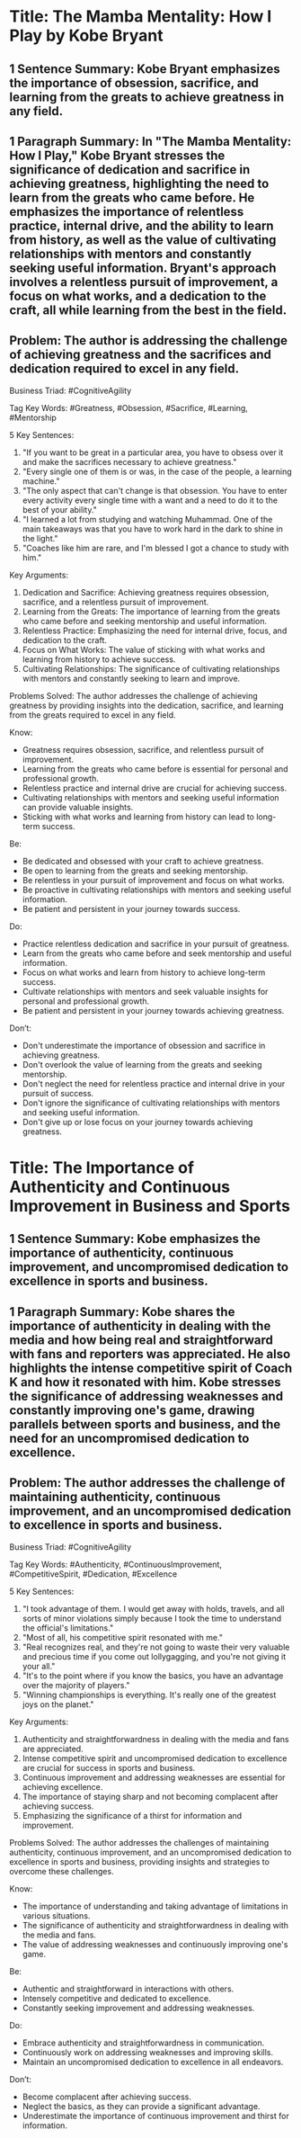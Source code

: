 # Title: The Mamba Mentality: How I Play by Kobe Bryant

## 1 Sentence Summary: Kobe Bryant emphasizes the importance of obsession, sacrifice, and learning from the greats to achieve greatness in any field.

## 1 Paragraph Summary: In "The Mamba Mentality: How I Play," Kobe Bryant stresses the significance of dedication and sacrifice in achieving greatness, highlighting the need to learn from the greats who came before. He emphasizes the importance of relentless practice, internal drive, and the ability to learn from history, as well as the value of cultivating relationships with mentors and constantly seeking useful information. Bryant's approach involves a relentless pursuit of improvement, a focus on what works, and a dedication to the craft, all while learning from the best in the field.

## Problem: The author is addressing the challenge of achieving greatness and the sacrifices and dedication required to excel in any field.

Business Triad: #CognitiveAgility

Tag Key Words: #Greatness, #Obsession, #Sacrifice, #Learning, #Mentorship

5 Key Sentences:
1. "If you want to be great in a particular area, you have to obsess over it and make the sacrifices necessary to achieve greatness."
2. "Every single one of them is or was, in the case of the people, a learning machine."
3. "The only aspect that can't change is that obsession. You have to enter every activity every single time with a want and a need to do it to the best of your ability."
4. "I learned a lot from studying and watching Muhammad. One of the main takeaways was that you have to work hard in the dark to shine in the light."
5. "Coaches like him are rare, and I'm blessed I got a chance to study with him."

Key Arguments:
1. Dedication and Sacrifice: Achieving greatness requires obsession, sacrifice, and a relentless pursuit of improvement.
2. Learning from the Greats: The importance of learning from the greats who came before and seeking mentorship and useful information.
3. Relentless Practice: Emphasizing the need for internal drive, focus, and dedication to the craft.
4. Focus on What Works: The value of sticking with what works and learning from history to achieve success.
5. Cultivating Relationships: The significance of cultivating relationships with mentors and constantly seeking to learn and improve.

Problems Solved: The author addresses the challenge of achieving greatness by providing insights into the dedication, sacrifice, and learning from the greats required to excel in any field.

Know:
- Greatness requires obsession, sacrifice, and relentless pursuit of improvement.
- Learning from the greats who came before is essential for personal and professional growth.
- Relentless practice and internal drive are crucial for achieving success.
- Cultivating relationships with mentors and seeking useful information can provide valuable insights.
- Sticking with what works and learning from history can lead to long-term success.

Be:
- Be dedicated and obsessed with your craft to achieve greatness.
- Be open to learning from the greats and seeking mentorship.
- Be relentless in your pursuit of improvement and focus on what works.
- Be proactive in cultivating relationships with mentors and seeking useful information.
- Be patient and persistent in your journey towards success.

Do:
- Practice relentless dedication and sacrifice in your pursuit of greatness.
- Learn from the greats who came before and seek mentorship and useful information.
- Focus on what works and learn from history to achieve long-term success.
- Cultivate relationships with mentors and seek valuable insights for personal and professional growth.
- Be patient and persistent in your journey towards achieving greatness.

Don’t:
- Don't underestimate the importance of obsession and sacrifice in achieving greatness.
- Don't overlook the value of learning from the greats and seeking mentorship.
- Don't neglect the need for relentless practice and internal drive in your pursuit of success.
- Don't ignore the significance of cultivating relationships with mentors and seeking useful information.
- Don't give up or lose focus on your journey towards achieving greatness.

# Title: The Importance of Authenticity and Continuous Improvement in Business and Sports

## 1 Sentence Summary: Kobe emphasizes the importance of authenticity, continuous improvement, and uncompromised dedication to excellence in sports and business.

## 1 Paragraph Summary: Kobe shares the importance of authenticity in dealing with the media and how being real and straightforward with fans and reporters was appreciated. He also highlights the intense competitive spirit of Coach K and how it resonated with him. Kobe stresses the significance of addressing weaknesses and constantly improving one's game, drawing parallels between sports and business, and the need for an uncompromised dedication to excellence.

## Problem: The author addresses the challenge of maintaining authenticity, continuous improvement, and an uncompromised dedication to excellence in sports and business.

Business Triad: #CognitiveAgility

Tag Key Words: #Authenticity, #ContinuousImprovement, #CompetitiveSpirit, #Dedication, #Excellence

5 Key Sentences:
1. "I took advantage of them. I would get away with holds, travels, and all sorts of minor violations simply because I took the time to understand the official's limitations."
2. "Most of all, his competitive spirit resonated with me."
3. "Real recognizes real, and they're not going to waste their very valuable and precious time if you come out lollygagging, and you're not giving it your all."
4. "It's to the point where if you know the basics, you have an advantage over the majority of players."
5. "Winning championships is everything. It's really one of the greatest joys on the planet."

Key Arguments:
1. Authenticity and straightforwardness in dealing with the media and fans are appreciated.
2. Intense competitive spirit and uncompromised dedication to excellence are crucial for success in sports and business.
3. Continuous improvement and addressing weaknesses are essential for achieving excellence.
4. The importance of staying sharp and not becoming complacent after achieving success.
5. Emphasizing the significance of a thirst for information and improvement.

Problems Solved: The author addresses the challenges of maintaining authenticity, continuous improvement, and an uncompromised dedication to excellence in sports and business, providing insights and strategies to overcome these challenges.

Know:
- The importance of understanding and taking advantage of limitations in various situations.
- The significance of authenticity and straightforwardness in dealing with the media and fans.
- The value of addressing weaknesses and continuously improving one's game.

Be:
- Authentic and straightforward in interactions with others.
- Intensely competitive and dedicated to excellence.
- Constantly seeking improvement and addressing weaknesses.

Do:
- Embrace authenticity and straightforwardness in communication.
- Continuously work on addressing weaknesses and improving skills.
- Maintain an uncompromised dedication to excellence in all endeavors.

Don’t:
- Become complacent after achieving success.
- Neglect the basics, as they can provide a significant advantage.
- Underestimate the importance of continuous improvement and thirst for information.

